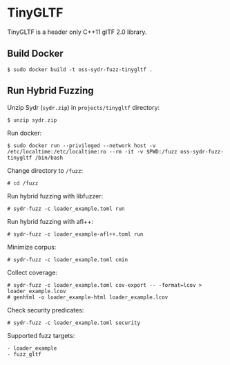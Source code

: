 # TinyGLTF

TinyGLTF is a header only C++11 glTF 2.0 library.

## Build Docker

    $ sudo docker build -t oss-sydr-fuzz-tinygltf .

## Run Hybrid Fuzzing

Unzip Sydr (`sydr.zip`) in `projects/tinygltf` directory:

    $ unzip sydr.zip

Run docker:

    $ sudo docker run --privileged --network host -v /etc/localtime:/etc/localtime:ro --rm -it -v $PWD:/fuzz oss-sydr-fuzz-tinygltf /bin/bash

Change directory to `/fuzz`:

    # cd /fuzz

Run hybrid fuzzing with libfuzzer:

    # sydr-fuzz -c loader_example.toml run

Run hybrid fuzzing with afl++:

    # sydr-fuzz -c loader_example-afl++.toml run

Minimize corpus:

    # sydr-fuzz -c loader_example.toml cmin

Collect coverage:

    # sydr-fuzz -c loader_example.toml cov-export -- -format=lcov > loader_example.lcov
    # genhtml -o loader_example-html loader_example.lcov

Check security predicates:

    # sydr-fuzz -c loader_example.toml security

Supported fuzz targets:

    - loader_example
    - fuzz_gltf

